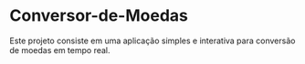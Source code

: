 # Conversor-de-Moedas
Este projeto consiste em uma aplicação simples e interativa para conversão de moedas em tempo real.
